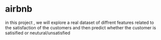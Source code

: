 # airbnb
in this project , we will explore a real dataset of diffrent features related to the satisfaction of the customers and then predict whether 
the customer is satisified or neutural/unsatisfied
